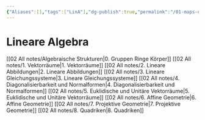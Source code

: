 ```yaml
---
{"Aliases":[],"tags":["LinA"],"dg-publish":true,"permalink":"/01-maps-of-content/lineare-algebra/","dgHomeLink":true,"dgPassFrontmatter":true}
---
```


# Lineare Algebra

[[02 All notes/Algebraische Strukturen|0. Gruppen Ringe Körper]]
[[02 All notes/1. Vektorräume|1. Vektorräume]] 
[[02 All notes/2. Lineare Abbildungen|2. Lineare Abbildungen]]
[[02 All notes/3. Lineare Gleichungssysteme|3. Lineare Gleichungssysteme]]
[[02 All notes/4. Diagonalisierbarkeit und Normalformen|4. Diagonalisierbarkeit und Normalformen]]
[[02 All notes/5. Euklidische und Unitäre Vektorräume|5. Euklidische und Unitäre Vektorräume]]
[[02 All notes/6. Affine Geometrie|6. Affine Geometrie]]
[[02 All notes/7. Projektive Geometrie|7. Projektive Geometrie]]
 [[02 All notes/8. Quadriken|8. Quadriken]]